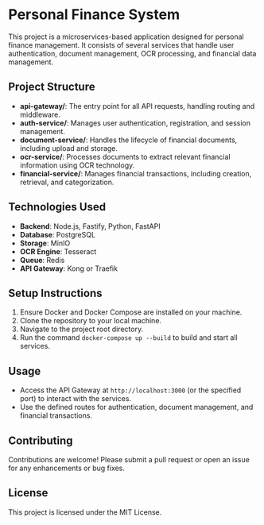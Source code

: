 # Personal Finance System

This project is a microservices-based application designed for personal finance management. It consists of several services that handle user authentication, document management, OCR processing, and financial data management.

## Project Structure

- **api-gateway/**: The entry point for all API requests, handling routing and middleware.
- **auth-service/**: Manages user authentication, registration, and session management.
- **document-service/**: Handles the lifecycle of financial documents, including upload and storage.
- **ocr-service/**: Processes documents to extract relevant financial information using OCR technology.
- **financial-service/**: Manages financial transactions, including creation, retrieval, and categorization.

## Technologies Used

- **Backend**: Node.js, Fastify, Python, FastAPI
- **Database**: PostgreSQL
- **Storage**: MinIO
- **OCR Engine**: Tesseract
- **Queue**: Redis
- **API Gateway**: Kong or Traefik

## Setup Instructions

1. Ensure Docker and Docker Compose are installed on your machine.
2. Clone the repository to your local machine.
3. Navigate to the project root directory.
4. Run the command `docker-compose up --build` to build and start all services.

## Usage

- Access the API Gateway at `http://localhost:3000` (or the specified port) to interact with the services.
- Use the defined routes for authentication, document management, and financial transactions.

## Contributing

Contributions are welcome! Please submit a pull request or open an issue for any enhancements or bug fixes.

## License

This project is licensed under the MIT License.